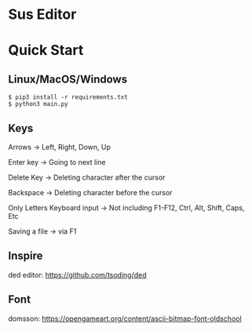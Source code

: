 # Sus Editor

# Quick Start

## Linux/MacOS/Windows

```console
$ pip3 install -r requirements.txt
$ python3 main.py
```

## Keys

Arrows -> Left, Right, Down, Up

Enter key -> Going to next line

Delete Key -> Deleting character after the cursor

Backspace -> Deleting character before the cursor

Only Letters Keyboard input -> Not including F1-F12, Ctrl, Alt, Shift, Caps, Etc

Saving a file -> via F1

## Inspire

ded editor: https://github.com/tsoding/ded

## Font

domsson: https://opengameart.org/content/ascii-bitmap-font-oldschool
